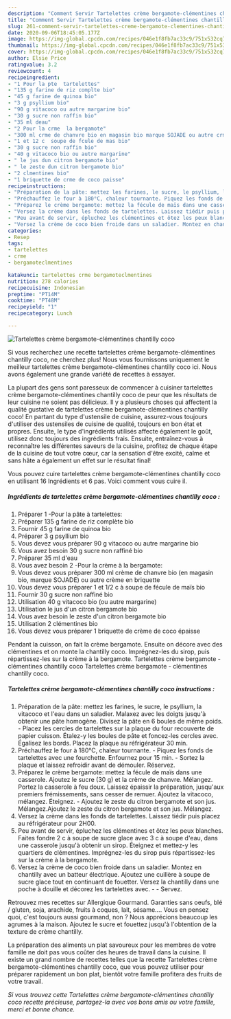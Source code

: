 ```yaml
---
description: "Comment Servir Tartelettes crème bergamote-clémentines chantilly coco"
title: "Comment Servir Tartelettes crème bergamote-clémentines chantilly coco"
slug: 261-comment-servir-tartelettes-creme-bergamote-clementines-chantilly-coco
date: 2020-09-06T18:45:05.177Z
image: https://img-global.cpcdn.com/recipes/046e1f8fb7ac33c9/751x532cq70/tartelettes-creme-bergamote-clementines-chantilly-coco-photo-principale-de-la-recette.jpg
thumbnail: https://img-global.cpcdn.com/recipes/046e1f8fb7ac33c9/751x532cq70/tartelettes-creme-bergamote-clementines-chantilly-coco-photo-principale-de-la-recette.jpg
cover: https://img-global.cpcdn.com/recipes/046e1f8fb7ac33c9/751x532cq70/tartelettes-creme-bergamote-clementines-chantilly-coco-photo-principale-de-la-recette.jpg
author: Elsie Price
ratingvalue: 3.2
reviewcount: 4
recipeingredient:
- "1 Pour la pte  tartelettes"
- "135 g farine de riz complte bio"
- "45 g farine de quinoa bio"
- "3 g psyllium bio"
- "90 g vitacoco ou autre margarine bio"
- "30 g sucre non raffin bio"
- "35 ml deau"
- "2 Pour la crme  la bergamote"
- "300 ml crme de chanvre bio en magasin bio marque SOJADE ou autre crme en briquette"
- "1 et 12 c  soupe de fcule de mas bio"
- "30 g sucre non raffin bio"
- "40 g vitacoco bio ou autre margarine"
- " le jus dun citron bergamote bio"
- " le zeste dun citron bergamote bio"
- "2 clmentines bio"
- "1 briquette de crme de coco paisse"
recipeinstructions:
- "Préparation de la pâte: mettez les farines, le sucre, le psyllium, la vitacoco et l&#39;eau dans un saladier. Malaxez avec les doigts jusqu&#39;à obtenir une pâte homogène. Divisez la pâte en 6 boules de même poids.  Placez les cercles de tartelettes sur la plaque du four recouverte de papier cuisson. Étalez-y les boules de pâte et foncez-les cercles avec. Égalisez les bords. Placez la plaque au réfrigérateur 30 min."
- "Préchauffez le four à 180°C, chaleur tournante. Piquez les fonds de tartelettes avec une fourchette. Enfournez pour 15 min. Sortez la plaque et laissez refroidir avant de démouler. Réservez."
- "Préparez le crème bergamote: mettez la fécule de maïs dans une casserole. Ajoutez le sucre (30 g) et la crème de chanvre. Mélangez. Portez la casserole à feu doux. Laissez épaissir la préparation, jusqu&#39;aux premiers frémissements, sans cesser de remuer. Ajoutez la vitacoco, mélangez. Éteignez. Ajoutez le zeste du citron bergamote et son jus. Mélangez.Ajoutez le zeste du citron bergamote et son jus. Mélangez."
- "Versez la crème dans les fonds de tartelettes. Laissez tiédir puis placez au réfrigérateur pour 2H00."
- "Peu avant de servir, épluchez les clémentines et ôtez les peux blanches. Faites fondre 2 c à soupe de sucre glace avec 3 c à soupe d&#39;eau, dans une casserole jusqu&#39;à obtenir un sirop. Éteignez et mettez-y les quartiers de clémentines. Imprégnez-les du sirop puis répartissez-les sur la crème à la bergamote."
- "Versez la crème de coco bien froide dans un saladier. Montez en chantilly avec un batteur électrique. Ajoutez une cuillère à soupe de sucre glace tout en continuant de fouetter. Versez la chantilly dans une poche à douille et décorez les tartelettes avec.  Servez."
categories:
- Resep
tags:
- tartelettes
- crme
- bergamoteclmentines

katakunci: tartelettes crme bergamoteclmentines 
nutrition: 278 calories
recipecuisine: Indonesian
preptime: "PT14M"
cooktime: "PT48M"
recipeyield: "1"
recipecategory: Lunch

---
```



![Tartelettes crème bergamote-clémentines chantilly coco](https://img-global.cpcdn.com/recipes/046e1f8fb7ac33c9/751x532cq70/tartelettes-creme-bergamote-clementines-chantilly-coco-photo-principale-de-la-recette.jpg)

Si vous recherchez une recette tartelettes crème bergamote-clémentines chantilly coco, ne cherchez plus! Nous vous fournissons uniquement le meilleur tartelettes crème bergamote-clémentines chantilly coco ici. Nous avons également une grande variété de recettes à essayer.

La plupart des gens sont paresseux de commencer à cuisiner tartelettes crème bergamote-clémentines chantilly coco de peur que les résultats de leur cuisine ne soient pas délicieux. Il y a plusieurs choses qui affectent la qualité gustative de tartelettes crème bergamote-clémentines chantilly coco! En partant du type d'ustensile de cuisine, assurez-vous toujours d'utiliser des ustensiles de cuisine de qualité, toujours en bon état et propres. Ensuite, le type d'ingrédients utilisés affecte également le goût, utilisez donc toujours des ingrédients frais. Ensuite, entraînez-vous à reconnaître les différentes saveurs de la cuisine, profitez de chaque étape de la cuisine de tout votre cœur, car la sensation d'être excité, calme et sans hâte a également un effet sur le résultat final!

<!--inarticleads1-->

Vous pouvez cuire tartelettes crème bergamote-clémentines chantilly coco en utilisant 16 Ingrédients et 6 pas. Voici comment vous cuire il.

##### Ingrédients de tartelettes crème bergamote-clémentines chantilly coco :

1. Préparer 1 -Pour la pâte à tartelettes:
1. Préparer 135 g farine de riz complète bio
1. Fournir 45 g farine de quinoa bio
1. Préparer 3 g psyllium bio
1. Vous devez vous préparer 90 g vitacoco ou autre margarine bio
1. Vous avez besoin 30 g sucre non raffiné bio
1. Préparer 35 ml d&#39;eau
1. Vous avez besoin 2 -Pour la crème à la bergamote:
1. Vous devez vous préparer 300 ml crème de chanvre bio (en magasin bio, marque SOJADE) ou autre crème en briquette
1. Vous devez vous préparer 1 et 1/2 c à soupe de fécule de maïs bio
1. Fournir 30 g sucre non raffiné bio
1. Utilisation 40 g vitacoco bio (ou autre margarine)
1. Utilisation  le jus d&#39;un citron bergamote bio
1. Vous avez besoin  le zeste d&#39;un citron bergamote bio
1. Utilisation 2 clémentines bio
1. Vous devez vous préparer 1 briquette de crème de coco épaisse


Pendant la cuisson, on fait la crème bergamote. Ensuite on décore avec des clémentines et on monte la chantilly coco. Imprégnez-les du sirop, puis répartissez-les sur la crème à la bergamote. Tartelettes crème bergamote - clémentines chantilly coco Tartelettes crème bergamote - clémentines chantilly coco. 

<!--inarticleads2-->

##### Tartelettes crème bergamote-clémentines chantilly coco instructions :

1. Préparation de la pâte: mettez les farines, le sucre, le psyllium, la vitacoco et l&#39;eau dans un saladier. Malaxez avec les doigts jusqu&#39;à obtenir une pâte homogène. Divisez la pâte en 6 boules de même poids.  - Placez les cercles de tartelettes sur la plaque du four recouverte de papier cuisson. Étalez-y les boules de pâte et foncez-les cercles avec. Égalisez les bords. Placez la plaque au réfrigérateur 30 min.
1. Préchauffez le four à 180°C, chaleur tournante. - Piquez les fonds de tartelettes avec une fourchette. Enfournez pour 15 min. - Sortez la plaque et laissez refroidir avant de démouler. Réservez.
1. Préparez le crème bergamote: mettez la fécule de maïs dans une casserole. Ajoutez le sucre (30 g) et la crème de chanvre. Mélangez. Portez la casserole à feu doux. Laissez épaissir la préparation, jusqu&#39;aux premiers frémissements, sans cesser de remuer. Ajoutez la vitacoco, mélangez. Éteignez. - Ajoutez le zeste du citron bergamote et son jus. Mélangez.Ajoutez le zeste du citron bergamote et son jus. Mélangez.
1. Versez la crème dans les fonds de tartelettes. Laissez tiédir puis placez au réfrigérateur pour 2H00.
1. Peu avant de servir, épluchez les clémentines et ôtez les peux blanches. Faites fondre 2 c à soupe de sucre glace avec 3 c à soupe d&#39;eau, dans une casserole jusqu&#39;à obtenir un sirop. Éteignez et mettez-y les quartiers de clémentines. Imprégnez-les du sirop puis répartissez-les sur la crème à la bergamote.
1. Versez la crème de coco bien froide dans un saladier. Montez en chantilly avec un batteur électrique. Ajoutez une cuillère à soupe de sucre glace tout en continuant de fouetter. Versez la chantilly dans une poche à douille et décorez les tartelettes avec. -  - Servez.


Retrouvez mes recettes sur Allergique Gourmand. Garanties sans oeufs, blé / gluten, soja, arachide, fruits à coques, lait, sésame…. Vous en pensez quoi, c&#39;est toujours aussi gourmand, non ? Nous apprécions beaucoup les agrumes à la maison. Ajoutez le sucre et fouettez jusqu&#39;à l&#39;obtention de la texture de crème chantilly. 

<!--inarticleads1-->

<p>
La préparation des aliments un plat savoureux pour les membres de votre famille ne doit pas vous coûter des heures de travail dans la cuisine. Il existe un grand nombre de recettes telles que la recette Tartelettes crème bergamote-clémentines chantilly coco, que vous pouvez utiliser pour préparer rapidement un bon plat, bientôt votre famille profitera des fruits de votre travail.
</p>

<p>
<i>Si vous trouvez cette Tartelettes crème bergamote-clémentines chantilly coco recette précieuse, partagez-la avec vos bons amis ou votre famille, merci et bonne chance.</i>
</p>
